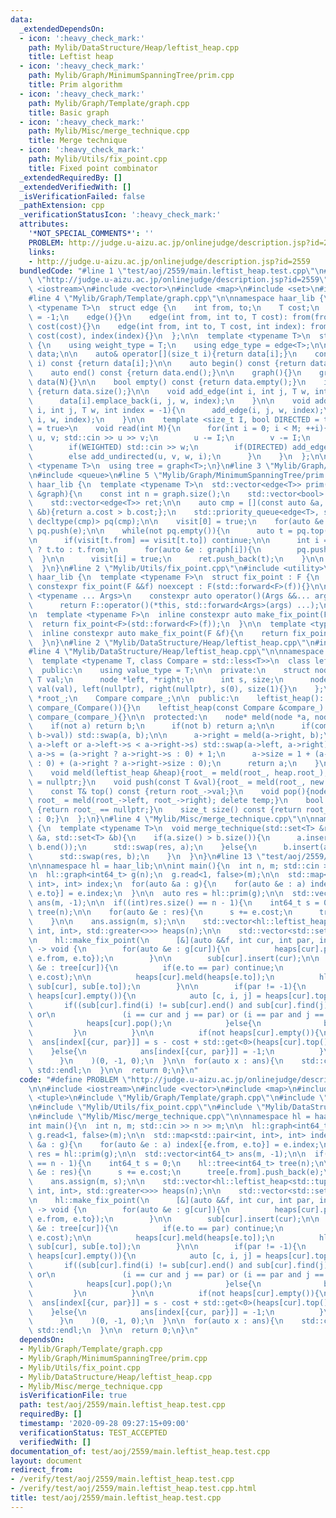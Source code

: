 ```yaml
---
data:
  _extendedDependsOn:
  - icon: ':heavy_check_mark:'
    path: Mylib/DataStructure/Heap/leftist_heap.cpp
    title: Leftist heap
  - icon: ':heavy_check_mark:'
    path: Mylib/Graph/MinimumSpanningTree/prim.cpp
    title: Prim algorithm
  - icon: ':heavy_check_mark:'
    path: Mylib/Graph/Template/graph.cpp
    title: Basic graph
  - icon: ':heavy_check_mark:'
    path: Mylib/Misc/merge_technique.cpp
    title: Merge technique
  - icon: ':heavy_check_mark:'
    path: Mylib/Utils/fix_point.cpp
    title: Fixed point combinator
  _extendedRequiredBy: []
  _extendedVerifiedWith: []
  _isVerificationFailed: false
  _pathExtension: cpp
  _verificationStatusIcon: ':heavy_check_mark:'
  attributes:
    '*NOT_SPECIAL_COMMENTS*': ''
    PROBLEM: http://judge.u-aizu.ac.jp/onlinejudge/description.jsp?id=2559
    links:
    - http://judge.u-aizu.ac.jp/onlinejudge/description.jsp?id=2559
  bundledCode: "#line 1 \"test/aoj/2559/main.leftist_heap.test.cpp\"\n#define PROBLEM\
    \ \"http://judge.u-aizu.ac.jp/onlinejudge/description.jsp?id=2559\"\n\n#include\
    \ <iostream>\n#include <vector>\n#include <map>\n#include <set>\n#include <tuple>\n\
    #line 4 \"Mylib/Graph/Template/graph.cpp\"\n\nnamespace haar_lib {\n  template\
    \ <typename T>\n  struct edge {\n    int from, to;\n    T cost;\n    int index\
    \ = -1;\n    edge(){}\n    edge(int from, int to, T cost): from(from), to(to),\
    \ cost(cost){}\n    edge(int from, int to, T cost, int index): from(from), to(to),\
    \ cost(cost), index(index){}\n  };\n\n  template <typename T>\n  struct graph\
    \ {\n    using weight_type = T;\n    using edge_type = edge<T>;\n\n    std::vector<std::vector<edge<T>>>\
    \ data;\n\n    auto& operator[](size_t i){return data[i];}\n    const auto& operator[](size_t\
    \ i) const {return data[i];}\n\n    auto begin() const {return data.begin();}\n\
    \    auto end() const {return data.end();}\n\n    graph(){}\n    graph(int N):\
    \ data(N){}\n\n    bool empty() const {return data.empty();}\n    int size() const\
    \ {return data.size();}\n\n    void add_edge(int i, int j, T w, int index = -1){\n\
    \      data[i].emplace_back(i, j, w, index);\n    }\n\n    void add_undirected(int\
    \ i, int j, T w, int index = -1){\n      add_edge(i, j, w, index);\n      add_edge(j,\
    \ i, w, index);\n    }\n\n    template <size_t I, bool DIRECTED = true, bool WEIGHTED\
    \ = true>\n    void read(int M){\n      for(int i = 0; i < M; ++i){\n        int\
    \ u, v; std::cin >> u >> v;\n        u -= I;\n        v -= I;\n        T w = 1;\n\
    \        if(WEIGHTED) std::cin >> w;\n        if(DIRECTED) add_edge(u, v, w, i);\n\
    \        else add_undirected(u, v, w, i);\n      }\n    }\n  };\n\n  template\
    \ <typename T>\n  using tree = graph<T>;\n}\n#line 3 \"Mylib/Graph/MinimumSpanningTree/prim.cpp\"\
    \n#include <queue>\n#line 5 \"Mylib/Graph/MinimumSpanningTree/prim.cpp\"\n\nnamespace\
    \ haar_lib {\n  template <typename T>\n  std::vector<edge<T>> prim(const graph<T>\
    \ &graph){\n    const int n = graph.size();\n    std::vector<bool> visit(n, false);\n\
    \    std::vector<edge<T>> ret;\n\n    auto cmp = [](const auto &a, const auto\
    \ &b){return a.cost > b.cost;};\n    std::priority_queue<edge<T>, std::vector<edge<T>>,\
    \ decltype(cmp)> pq(cmp);\n\n    visit[0] = true;\n    for(auto &e : graph[0])\
    \ pq.push(e);\n\n    while(not pq.empty()){\n      auto t = pq.top(); pq.pop();\n\
    \n      if(visit[t.from] == visit[t.to]) continue;\n\n      int i = visit[t.from]\
    \ ? t.to : t.from;\n      for(auto &e : graph[i]){\n        pq.push(e);\n    \
    \  }\n\n      visit[i] = true;\n      ret.push_back(t);\n    }\n\n    return ret;\n\
    \  }\n}\n#line 2 \"Mylib/Utils/fix_point.cpp\"\n#include <utility>\n\nnamespace\
    \ haar_lib {\n  template <typename F>\n  struct fix_point : F {\n    explicit\
    \ constexpr fix_point(F &&f) noexcept : F(std::forward<F>(f)){}\n\n    template\
    \ <typename ... Args>\n    constexpr auto operator()(Args &&... args) const {\n\
    \      return F::operator()(*this, std::forward<Args>(args) ...);\n    }\n  };\n\
    \n  template <typename F>\n  inline constexpr auto make_fix_point(F &&f){\n  \
    \  return fix_point<F>(std::forward<F>(f));\n  }\n\n  template <typename F>\n\
    \  inline constexpr auto make_fix_point(F &f){\n    return fix_point<F>(std::forward<F>(f));\n\
    \  }\n}\n#line 2 \"Mylib/DataStructure/Heap/leftist_heap.cpp\"\n#include <functional>\n\
    #line 4 \"Mylib/DataStructure/Heap/leftist_heap.cpp\"\n\nnamespace haar_lib {\n\
    \  template <typename T, class Compare = std::less<T>>\n  class leftist_heap {\n\
    \  public:\n    using value_type = T;\n\n  private:\n    struct node {\n     \
    \ T val;\n      node *left, *right;\n      int s, size;\n      node(const T &val):\
    \ val(val), left(nullptr), right(nullptr), s(0), size(1){}\n    };\n\n    node\
    \ *root_;\n    Compare compare_;\n\n  public:\n    leftist_heap(): root_(nullptr),\
    \ compare_(Compare()){}\n    leftist_heap(const Compare &compare_): root_(nullptr),\
    \ compare_(compare_){}\n\n  protected:\n    node* meld(node *a, node *b){\n  \
    \    if(not a) return b;\n      if(not b) return a;\n\n      if(compare_(a->val,\
    \ b->val)) std::swap(a, b);\n\n      a->right = meld(a->right, b);\n      if(not\
    \ a->left or a->left->s < a->right->s) std::swap(a->left, a->right);\n\n     \
    \ a->s = (a->right ? a->right->s : 0) + 1;\n      a->size = 1 + (a->left ? a->left->size\
    \ : 0) + (a->right ? a->right->size : 0);\n      return a;\n    }\n\n  public:\n\
    \    void meld(leftist_heap &heap){root_ = meld(root_, heap.root_); heap.root_\
    \ = nullptr;}\n    void push(const T &val){root_ = meld(root_, new node(val));}\n\
    \    const T& top() const {return root_->val;}\n    void pop(){node *temp = root_;\
    \ root_ = meld(root_->left, root_->right); delete temp;}\n    bool empty() const\
    \ {return root_ == nullptr;}\n    size_t size() const {return root_ ? root_->size\
    \ : 0;}\n  };\n}\n#line 4 \"Mylib/Misc/merge_technique.cpp\"\n\nnamespace haar_lib\
    \ {\n  template <typename T>\n  void merge_technique(std::set<T> &res, std::set<T>\
    \ &a, std::set<T> &b){\n    if(a.size() > b.size()){\n      a.insert(b.begin(),\
    \ b.end());\n      std::swap(res, a);\n    }else{\n      b.insert(a.begin(), a.end());\n\
    \      std::swap(res, b);\n    }\n  }\n}\n#line 13 \"test/aoj/2559/main.leftist_heap.test.cpp\"\
    \n\nnamespace hl = haar_lib;\n\nint main(){\n  int n, m; std::cin >> n >> m;\n\
    \n  hl::graph<int64_t> g(n);\n  g.read<1, false>(m);\n\n  std::map<std::pair<int,\
    \ int>, int> index;\n  for(auto &a : g){\n    for(auto &e : a) index[{e.from,\
    \ e.to}] = e.index;\n  }\n\n  auto res = hl::prim(g);\n\n  std::vector<int64_t>\
    \ ans(m, -1);\n\n  if((int)res.size() == n - 1){\n    int64_t s = 0;\n    hl::tree<int64_t>\
    \ tree(n);\n\n    for(auto &e : res){\n      s += e.cost;\n      tree[e.from].push_back(e);\n\
    \    }\n\n    ans.assign(m, s);\n\n    std::vector<hl::leftist_heap<std::tuple<int64_t,\
    \ int, int>, std::greater<>>> heaps(n);\n\n    std::vector<std::set<int>> sub(n);\n\
    \n    hl::make_fix_point(\n      [&](auto &&f, int cur, int par, int64_t cost)\
    \ -> void {\n        for(auto &e : g[cur]){\n          heaps[cur].push({e.cost,\
    \ e.from, e.to});\n        }\n\n        sub[cur].insert(cur);\n\n        for(auto\
    \ &e : tree[cur]){\n          if(e.to == par) continue;\n          f(e.to, cur,\
    \ e.cost);\n\n          heaps[cur].meld(heaps[e.to]);\n          hl::merge_technique(sub[cur],\
    \ sub[cur], sub[e.to]);\n        }\n\n        if(par != -1){\n          while(not\
    \ heaps[cur].empty()){\n            auto [c, i, j] = heaps[cur].top();\n     \
    \       if((sub[cur].find(i) != sub[cur].end() and sub[cur].find(j) != sub[cur].end())\
    \ or\n               (i == cur and j == par) or (i == par and j == cur)){\n  \
    \            heaps[cur].pop();\n            }else{\n              break;\n   \
    \         }\n          }\n\n          if(not heaps[cur].empty()){\n          \
    \  ans[index[{cur, par}]] = s - cost + std::get<0>(heaps[cur].top());\n      \
    \    }else{\n            ans[index[{cur, par}]] = -1;\n          }\n        }\n\
    \      }\n    )(0, -1, 0);\n  }\n\n  for(auto x : ans){\n    std::cout << x <<\
    \ std::endl;\n  }\n\n  return 0;\n}\n"
  code: "#define PROBLEM \"http://judge.u-aizu.ac.jp/onlinejudge/description.jsp?id=2559\"\
    \n\n#include <iostream>\n#include <vector>\n#include <map>\n#include <set>\n#include\
    \ <tuple>\n#include \"Mylib/Graph/Template/graph.cpp\"\n#include \"Mylib/Graph/MinimumSpanningTree/prim.cpp\"\
    \n#include \"Mylib/Utils/fix_point.cpp\"\n#include \"Mylib/DataStructure/Heap/leftist_heap.cpp\"\
    \n#include \"Mylib/Misc/merge_technique.cpp\"\n\nnamespace hl = haar_lib;\n\n\
    int main(){\n  int n, m; std::cin >> n >> m;\n\n  hl::graph<int64_t> g(n);\n \
    \ g.read<1, false>(m);\n\n  std::map<std::pair<int, int>, int> index;\n  for(auto\
    \ &a : g){\n    for(auto &e : a) index[{e.from, e.to}] = e.index;\n  }\n\n  auto\
    \ res = hl::prim(g);\n\n  std::vector<int64_t> ans(m, -1);\n\n  if((int)res.size()\
    \ == n - 1){\n    int64_t s = 0;\n    hl::tree<int64_t> tree(n);\n\n    for(auto\
    \ &e : res){\n      s += e.cost;\n      tree[e.from].push_back(e);\n    }\n\n\
    \    ans.assign(m, s);\n\n    std::vector<hl::leftist_heap<std::tuple<int64_t,\
    \ int, int>, std::greater<>>> heaps(n);\n\n    std::vector<std::set<int>> sub(n);\n\
    \n    hl::make_fix_point(\n      [&](auto &&f, int cur, int par, int64_t cost)\
    \ -> void {\n        for(auto &e : g[cur]){\n          heaps[cur].push({e.cost,\
    \ e.from, e.to});\n        }\n\n        sub[cur].insert(cur);\n\n        for(auto\
    \ &e : tree[cur]){\n          if(e.to == par) continue;\n          f(e.to, cur,\
    \ e.cost);\n\n          heaps[cur].meld(heaps[e.to]);\n          hl::merge_technique(sub[cur],\
    \ sub[cur], sub[e.to]);\n        }\n\n        if(par != -1){\n          while(not\
    \ heaps[cur].empty()){\n            auto [c, i, j] = heaps[cur].top();\n     \
    \       if((sub[cur].find(i) != sub[cur].end() and sub[cur].find(j) != sub[cur].end())\
    \ or\n               (i == cur and j == par) or (i == par and j == cur)){\n  \
    \            heaps[cur].pop();\n            }else{\n              break;\n   \
    \         }\n          }\n\n          if(not heaps[cur].empty()){\n          \
    \  ans[index[{cur, par}]] = s - cost + std::get<0>(heaps[cur].top());\n      \
    \    }else{\n            ans[index[{cur, par}]] = -1;\n          }\n        }\n\
    \      }\n    )(0, -1, 0);\n  }\n\n  for(auto x : ans){\n    std::cout << x <<\
    \ std::endl;\n  }\n\n  return 0;\n}\n"
  dependsOn:
  - Mylib/Graph/Template/graph.cpp
  - Mylib/Graph/MinimumSpanningTree/prim.cpp
  - Mylib/Utils/fix_point.cpp
  - Mylib/DataStructure/Heap/leftist_heap.cpp
  - Mylib/Misc/merge_technique.cpp
  isVerificationFile: true
  path: test/aoj/2559/main.leftist_heap.test.cpp
  requiredBy: []
  timestamp: '2020-09-28 09:27:15+09:00'
  verificationStatus: TEST_ACCEPTED
  verifiedWith: []
documentation_of: test/aoj/2559/main.leftist_heap.test.cpp
layout: document
redirect_from:
- /verify/test/aoj/2559/main.leftist_heap.test.cpp
- /verify/test/aoj/2559/main.leftist_heap.test.cpp.html
title: test/aoj/2559/main.leftist_heap.test.cpp
---
```

